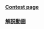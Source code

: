 ### [Contest page](https://atcoder.jp/contests/abc382)

### [解説動画](https://www.youtube.com/live/xkxD0P1io7Y?si=D1o-LaKq1PuzCmw1)